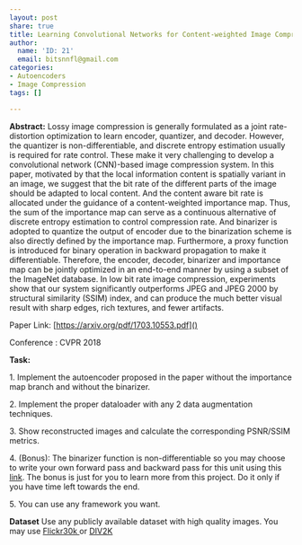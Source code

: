 ```yaml
---
layout: post
share: true
title: Learning Convolutional Networks for Content-weighted Image Compression
author:
  name: 'ID: 21'
  email: bitsnnfl@gmail.com
categories:
- Autoencoders
- Image Compression
tags: []

---
```

**Abstract:** Lossy image compression is generally formulated as a joint rate-distortion optimization to learn encoder, quantizer, and decoder. However, the quantizer is non-differentiable, and discrete entropy estimation usually is required for rate control. These make it very challenging to develop a convolutional network (CNN)-based image compression system. In this paper, motivated by that the local information content is spatially variant in an image, we suggest that the bit rate of the different parts of the image should be adapted to local content. And the content aware bit rate is allocated under the guidance of a content-weighted importance map. Thus, the sum of the importance map can serve as a continuous alternative of discrete entropy estimation to control compression rate. And binarizer is adopted to quantize the output of encoder due to the binarization scheme is also directly defined by the importance map. Furthermore, a proxy function is introduced for binary operation in backward propagation to make it differentiable. Therefore, the encoder, decoder, binarizer and importance map can be jointly optimized in an end-to-end manner by using a subset of the ImageNet database. In low bit rate image compression, experiments show that our system significantly outperforms JPEG and JPEG 2000 by structural similarity (SSIM) index, and can produce the much better visual result with sharp edges, rich textures, and fewer artifacts.

Paper Link: [https://arxiv.org/pdf/1703.10553.pdf]()

Conference : CVPR 2018

**Task:**

1\. Implement the autoencoder proposed in the paper without the importance map branch and without the binarizer.

2\. Implement the proper dataloader with any 2 data augmentation techniques.

3\. Show reconstructed images and calculate the corresponding PSNR/SSIM metrics.

4\. (Bonus): The binarizer function is non-differentiable so you may choose to write your own forward pass and backward pass for this unit using this [link](https://pytorch.org/tutorials/beginner/examples_autograd/two_layer_net_custom_function.html). The bonus is just for you to learn more from this project. Do it only if you have time left towards the end.

5\. You can use any framework you want.

**Dataset**
Use any publicly available dataset with high quality images. You may use [Flickr30k ](https://www.kaggle.com/hsankesara/flickr-image-dataset#1001545525.jpg) or [DIV2K](https://data.vision.ee.ethz.ch/cvl/DIV2K/)